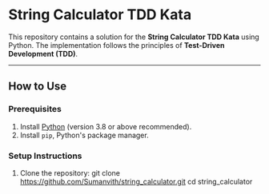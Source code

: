# String Calculator TDD Kata

This repository contains a solution for the **String Calculator TDD Kata** using Python. The implementation follows the principles of **Test-Driven Development (TDD)**.

---

## How to Use

### Prerequisites
1. Install [Python](https://www.python.org/downloads/) (version 3.8 or above recommended).
2. Install `pip`, Python's package manager.

### Setup Instructions
1. Clone the repository:
   git clone https://github.com/Sumanvith/string_calculator.git
   cd string_calculator